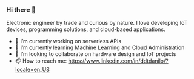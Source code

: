 ### Hi there 👋

Electronic engineer by trade and curious by nature. I love developing IoT devices, programming solutions, and cloud-based applications.

- 🔭 I’m currently working on serverless APIs
- 🌱 I’m currently learning Machine Learning and Cloud Administration
- 👯 I’m looking to collaborate on hardware design and IoT projects
- 📫 How to reach me: https://www.linkedin.com/in/ddtdanilo/?locale=en_US
